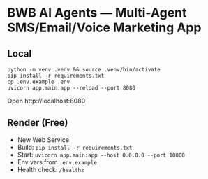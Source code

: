 # BWB AI Agents — Multi-Agent SMS/Email/Voice Marketing App

## Local
```
python -m venv .venv && source .venv/bin/activate
pip install -r requirements.txt
cp .env.example .env
uvicorn app.main:app --reload --port 8080
```
Open http://localhost:8080

## Render (Free)
- New Web Service
- Build: `pip install -r requirements.txt`
- Start: `uvicorn app.main:app --host 0.0.0.0 --port 10000`
- Env vars from `.env.example`
- Health check: `/healthz`